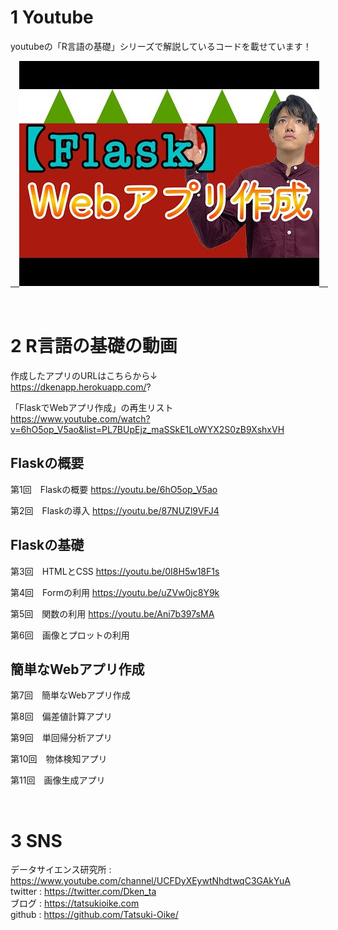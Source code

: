 # 1 Youtube
youtubeの「R言語の基礎」シリーズで解説しているコードを載せています！

<a href="https://www.youtube.com/watch?v=6hO5op_V5ao&list=PL7BUpEjz_maSSkE1LoWYX2S0zB9XshxVH">　<img src="image/git_image.jpeg">　</a>

<br>

# 2 R言語の基礎の動画

作成したアプリのURLはこちらから↓ <br>
https://dkenapp.herokuapp.com/?

「FlaskでWebアプリ作成」の再生リスト <br>
https://www.youtube.com/watch?v=6hO5op_V5ao&list=PL7BUpEjz_maSSkE1LoWYX2S0zB9XshxVH

## Flaskの概要
第1回　Flaskの概要
https://youtu.be/6hO5op_V5ao

第2回　Flaskの導入
https://youtu.be/87NUZl9VFJ4

## Flaskの基礎
第3回　HTMLとCSS
https://youtu.be/0I8H5w18F1s

第4回　Formの利用
https://youtu.be/uZVw0jc8Y9k

第5回　関数の利用
https://youtu.be/Ani7b397sMA

第6回　画像とプロットの利用

## 簡単なWebアプリ作成
第7回　簡単なWebアプリ作成

第8回　偏差値計算アプリ

第9回　単回帰分析アプリ

第10回　物体検知アプリ

第11回　画像生成アプリ

<br>

# 3 SNS
データサイエンス研究所 : https://www.youtube.com/channel/UCFDyXEywtNhdtwqC3GAkYuA <br>
twitter : https://twitter.com/Dken_ta <br>
ブログ : https://tatsukioike.com <br>
github : https://github.com/Tatsuki-Oike/ <br>
